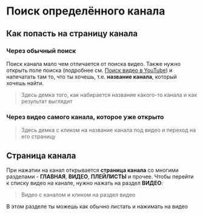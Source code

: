 # Поиск определённого канала

## Как попасть на страницу канала

### Через обычный поиск

Поиск канала мало чем отличается от поиска видео. Также нужно открыть поле поиска (подробнее см. [Поиск видео в YouTube](./search)) и напечатать там то, что ты хочешь, т.е. **название канала**, который хочешь найти.

> Здесь демка того, как набирается название какого-то канала и как результат выглядит

### Через видео самого канала, которое уже открыто

> Здесь демка с кликом на название канала под видео и переход на его страницу

## Страница канала

При нажатии на канал открывается **страница канала** со многими разделами - **ГЛАВНАЯ**, **ВИДЕО**, **ПЛЕЙЛИСТЫ** и прочее. Чтобы перейти к списку видео на канале, нужно нажать на раздел **ВИДЕО**:

> Видео с каналом и кликом на раздел видео

В этом разделе ты можешь как обычно листать и нажимать на видео
